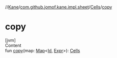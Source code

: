 //[Kane](../../index.md)/[com.github.jomof.kane.impl.sheet](../index.md)/[Cells](index.md)/[copy](copy.md)



# copy  
[jvm]  
Content  
fun [copy](copy.md)(map: [Map](https://kotlinlang.org/api/latest/jvm/stdlib/kotlin.collections/-map/index.html)<[Id](../../com.github.jomof.kane.impl/index.md#%5Bcom.github.jomof.kane.impl%2FId%2F%2F%2FPointingToDeclaration%2F%5D%2FClasslikes%2F-1797850740), [Expr](../../com.github.jomof.kane/-expr/index.md)>): [Cells](index.md)  




